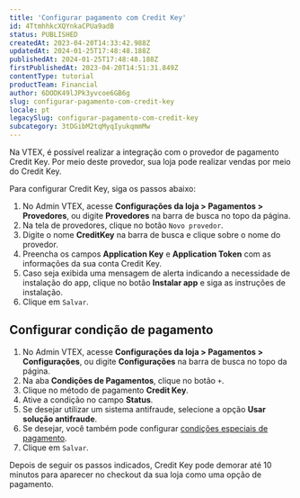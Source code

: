 ```yaml
---
title: 'Configurar pagamento com Credit Key'
id: 4TtmhhkcXQYnkaCPUa9adB
status: PUBLISHED
createdAt: 2023-04-20T14:33:42.988Z
updatedAt: 2024-01-25T17:48:48.188Z
publishedAt: 2024-01-25T17:48:48.188Z
firstPublishedAt: 2023-04-20T14:51:31.849Z
contentType: tutorial
productTeam: Financial
author: 6DODK49lJPk3yvcoe6GB6g
slug: configurar-pagamento-com-credit-key
locale: pt
legacySlug: configurar-pagamento-com-credit-key
subcategory: 3tDGibM2tqMyqIyukqmmMw
---
```


Na VTEX, é possível realizar a integração com o provedor de pagamento Credit Key. Por meio deste provedor, sua loja pode realizar vendas por meio do Credit Key.

Para configurar Credit Key, siga os passos abaixo:

1. No Admin VTEX, acesse __Configurações da loja > Pagamentos > Provedores__, ou digite __Provedores__ na barra de busca no topo da página.
2. Na tela de provedores, clique no botão `Novo provedor`.
3. Digite o nome __CreditKey__ na barra de busca e clique sobre o nome do provedor.
4. Preencha os campos __Application Key__ e __Application Token__ com as informações da sua conta Credit Key.
5. Caso seja exibida uma mensagem de alerta indicando a necessidade de instalação do app, clique no botão __Instalar app__ e siga as instruções de instalação.
6. Clique em `Salvar`.

## Configurar condição de pagamento

1. No Admin VTEX, acesse __Configurações da loja > Pagamentos > Configurações__, ou digite __Configurações__ na barra de busca no topo da página.
2. Na aba __Condições de Pagamentos__, clique no botão `+`.
3. Clique no método de pagamento __Credit Key__.
4. Ative a condição no campo __Status__.
5. Se desejar utilizar um sistema antifraude, selecione a opção __Usar solução antifraude__.
6. Se desejar, você também pode configurar [condições especiais de pagamento](https://help.vtex.com/pt/tutorial/condicoes-especiais--tutorials_456#).
7. Clique em `Salvar`.

Depois de seguir os passos indicados, Credit Key pode demorar até 10 minutos para aparecer no checkout da sua loja como uma opção de pagamento. 

